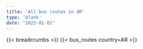 ```yaml
---
title: 'All bus routes in AR'
type: 'blank'
date: "2023-01-01"
---
```


{{< breadcrumbs >}}
{{< bus_routes country=AR >}}
